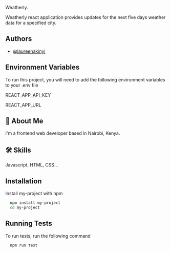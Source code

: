 
Weatherly.

Weatherly react application provides updates for the 
next five days weather data for a specified city.




## Authors

- [@laureenakinyi](https://github.com/Laureen-Akinyi)



## Environment Variables

To run this project, you will need to add the following environment variables to your .env file

REACT_APP_API_KEY

REACT_APP_URL


## 🚀 About Me
I'm a frontend web developer based in Nairobi, Kenya.


## 🛠 Skills
Javascript, HTML, CSS...


## Installation

Install my-project with npm

```bash
  npm install my-project
  cd my-project
```
    
## Running Tests

To run tests, run the following command

```bash
  npm run test
```

